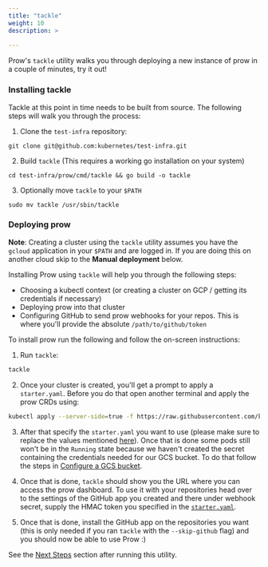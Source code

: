 ```yaml
---
title: "tackle"
weight: 10
description: >
  
---
```


Prow's `tackle` utility walks you through deploying a new instance of prow
in a couple of minutes, try it out!

### Installing tackle

Tackle at this point in time needs to be built from source. The following
steps will walk you through the process:

1. Clone the `test-infra` repository:

```shell
git clone git@github.com:kubernetes/test-infra.git
```

2. Build `tackle` (This requires a working go installation on your system)

```shell
cd test-infra/prow/cmd/tackle && go build -o tackle
```

3. Optionally move `tackle` to your `$PATH`

```shell
sudo mv tackle /usr/sbin/tackle
```

### Deploying prow

**Note**: Creating a cluster using the `tackle` utility assumes you
have the `gcloud` application in your `$PATH` and are logged in. If you are
doing this on another cloud skip to the **Manual deployment** below.

Installing Prow using `tackle` will help you through the following steps:

* Choosing a kubectl context (or creating a cluster on GCP / getting its credentials if necessary)
* Deploying prow into that cluster
* Configuring GitHub to send prow webhooks for your repos. This is where you'll provide the absolute `/path/to/github/token`

To install prow run the following and follow the on-screen instructions:

1. Run `tackle`:

```sh
tackle
```

2. Once your cluster is created, you'll get a prompt to apply a `starter.yaml`. Before you do that open another terminal and apply the prow CRDs using:

```sh
kubectl apply --server-side=true -f https://raw.githubusercontent.com/kubernetes/test-infra/master/config/prow/cluster/prowjob-crd/prowjob_customresourcedefinition.yaml
```

3. After that specify the `starter.yaml` you want to use (please make sure to replace the values mentioned [here](/docs/getting-started-deploy/#update-the-sample-manifest)). Once that is done some pods still won't be in the `Running` state because we haven't created the secret containing the credentials needed for our GCS bucket. To do that follow the steps in [Configure a GCS bucket](/docs/getting-started-deploy/#configure-a-gcs-bucket).

4. Once that is done, `tackle` should show you the URL where you can access the prow dashboard. To use it with your repositories head over to the settings of the GitHub app you created and there under webhook secret, supply the HMAC token you specified in the [`starter.yaml`](https://github.com/kubernetes/test-infra/blob/master/config/prow/cluster/starter/starter-gcs.yaml#L51).

5. Once that is done, install the GitHub app on the repositories you want (this is only needed if you ran `tackle` with the `--skip-github` flag) and you should now be able to use Prow :)

See the [Next Steps](/docs/getting-started-deploy/#next-steps) section after running this utility.
